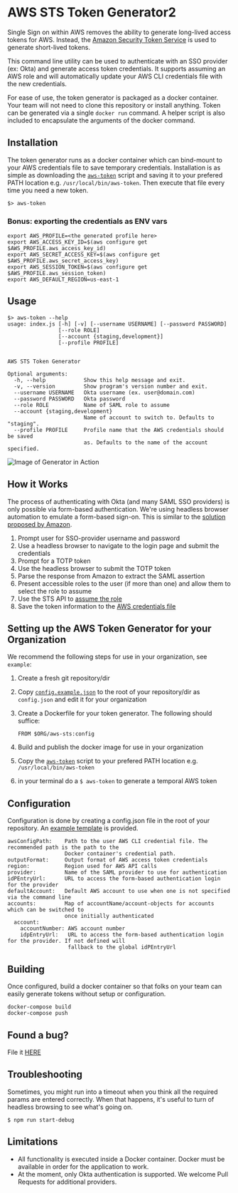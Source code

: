 # AWS STS Token Generator2

Single Sign on within AWS removes the ability to generate long-lived access tokens for AWS. Instead, the
[Amazon Security Token Service](http://docs.aws.amazon.com/STS/latest/APIReference/Welcome.html) is used to generate
short-lived tokens.

This command line utility can be used to authenticate with an SSO provider (ex: Okta) and generate access token credentials.
It supports assuming an AWS role and will automatically update your AWS CLI credentials file with the new credentials.

For ease of use, the token generator is packaged as a docker container. Your team will not need to clone this repository
or install anything. Token can be generated via a single `docker run` command. A helper script is also included to encapsulate
the arguments of the docker command.

## Installation

The token generator runs as a docker container which can bind-mount to your AWS credentials file to save temporary credentials.
Installation is as simple as downloading the [`aws-token`](./example/aws-token) script and saving it to your prefered PATH location e.g. `/usr/local/bin/aws-token`. Then execute that file every time
you need a new token.

```
$> aws-token
```

### Bonus: exporting the credentials as ENV vars

```
export AWS_PROFILE=<the generated profile here>
export AWS_ACCESS_KEY_ID=$(aws configure get $AWS_PROFILE.aws_access_key_id)
export AWS_SECRET_ACCESS_KEY=$(aws configure get $AWS_PROFILE.aws_secret_access_key)
export AWS_SESSION_TOKEN=$(aws configure get $AWS_PROFILE.aws_session_token)
export AWS_DEFAULT_REGION=us-east-1
```

## Usage

`````
$> aws-token --help
usage: index.js [-h] [-v] [--username USERNAME] [--password PASSWORD]
                [--role ROLE]
                [--account {staging,development}]
                [--profile PROFILE]


AWS STS Token Generator

Optional arguments:
  -h, --help            Show this help message and exit.
  -v, --version         Show program's version number and exit.
  --username USERNAME   Okta username (ex. user@domain.com)
  --password PASSWORD   Okta password
  --role ROLE           Name of SAML role to assume
  --account {staging,development}
                        Name of account to switch to. Defaults to "staging".
  --profile PROFILE     Profile name that the AWS credentials should be saved
                        as. Defaults to the name of the account specified.
`````

![Image of Generator in Action](https://raw.githubusercontent.com/meetearnest/aws-sts/master/docs/aws-sts-token-generator.gif)

## How it Works

The process of authenticating with Okta (and many SAML SSO providers) is only possible via form-based authentication.
We're using headless browser automation to emulate a form-based sign-on. This is similar to the [solution proposed by Amazon](https://blogs.aws.amazon.com/security/post/Tx1LDN0UBGJJ26Q/How-to-Implement-Federated-API-and-CLI-Access-Using-SAML-2-0-and-AD-FS).

 1. Prompt user for SSO-provider username and password
 2. Use a headless browser to navigate to the login page and submit the credentials
 3. Prompt for a TOTP token
 4. Use the headless browser to submit the TOTP token
 5. Parse the response from Amazon to extract the SAML assertion
 6. Present accessible roles to the user (if more than one) and allow them to select the role to assume
 7. Use the STS API to [assume the role](http://docs.aws.amazon.com/cli/latest/reference/sts/assume-role-with-saml.html)
 8. Save the token information to the [AWS credentials file](https://blogs.aws.amazon.com/security/post/Tx3D6U6WSFGOK2H/A-New-and-Standardized-Way-to-Manage-Credentials-in-the-AWS-SDKs)


## Setting up the AWS Token Generator for your Organization

We recommend the following steps for use in your organization, see `example`:

1. Create a fresh git repository/dir
2. Copy [`config.example.json`](./cfg/config.example.json) to the root of your repository/dir as `config.json` and edit it for your organization
3. Create a Dockerfile for your token generator. The following should suffice:

    ```
    FROM $ORG/aws-sts:config
    ```

4. Build and publish the docker image for use in your organization
5. Copy the [`aws-token`](./example/aws-token) script to your prefered PATH location e.g. `/usr/local/bin/aws-token`
6. in your terminal do a `$ aws-token` to generate a temporal AWS token

## Configuration

Configuration is done by creating a config.json file in the root of your repository. An [example template](./cfg/config.example.json) is provided.

```
awsConfigPath:    Path to the user AWS CLI credential file. The recommended path is the path to the
                  Docker container's credential path.
outputFormat:     Output format of AWS access token credentials
region:           Region used for AWS API calls
provider:         Name of the SAML provider to use for authentication
idPEntryUrl:      URL to access the form-based authentication login for the provider
defaultAccount:   Default AWS account to use when one is not specified via the command line
accounts:         Map of accountName/account-objects for accounts which can be switched to
                  once initially authenticated
  account:
    accountNumber: AWS account number
    idpEntryUrl:   URL to access the form-based authentication login for the provider. If not defined will
                   fallback to the global idPEntryUrl
```

## Building

Once configured, build a docker container so that folks on your team can easily generate tokens without setup or configuration.

```
docker-compose build
docker-compose push
```

## Found a bug?

File it [HERE](https://github.com/meetearnest/aws-sts/issues/new)

## Troubleshooting

Sometimes, you might run into a timeout when you think all the required params are entered correctly.  When that happens, it's useful to turn of headless browsing to see what's going on.

```
$ npm run start-debug
```

## Limitations

* All functionality is executed inside a Docker container. Docker must be available in order for the application to work.
* At the moment, only Okta authentication is supported. We welcome Pull Requests for additional providers.
